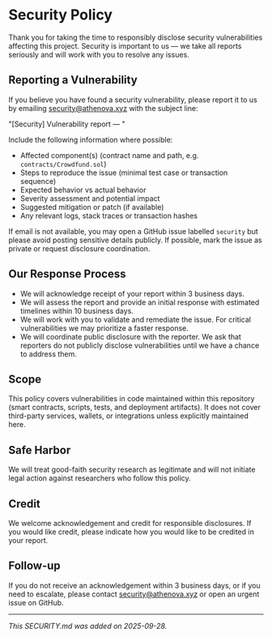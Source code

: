 # Security Policy

Thank you for taking the time to responsibly disclose security vulnerabilities affecting this project. Security is important to us — we take all reports seriously and will work with you to resolve any issues.

## Reporting a Vulnerability

If you believe you have found a security vulnerability, please report it to us by emailing security@athenova.xyz with the subject line:

"[Security] Vulnerability report — <short description>"

Include the following information where possible:
- Affected component(s) (contract name and path, e.g. `contracts/Crowdfund.sol`)
- Steps to reproduce the issue (minimal test case or transaction sequence)
- Expected behavior vs actual behavior
- Severity assessment and potential impact
- Suggested mitigation or patch (if available)
- Any relevant logs, stack traces or transaction hashes

If email is not available, you may open a GitHub issue labelled `security` but please avoid posting sensitive details publicly. If possible, mark the issue as private or request disclosure coordination.

## Our Response Process

- We will acknowledge receipt of your report within 3 business days.
- We will assess the report and provide an initial response with estimated timelines within 10 business days.
- We will work with you to validate and remediate the issue. For critical vulnerabilities we may prioritize a faster response.
- We will coordinate public disclosure with the reporter. We ask that reporters do not publicly disclose vulnerabilities until we have a chance to address them.

## Scope

This policy covers vulnerabilities in code maintained within this repository (smart contracts, scripts, tests, and deployment artifacts). It does not cover third-party services, wallets, or integrations unless explicitly maintained here.

## Safe Harbor

We will treat good-faith security research as legitimate and will not initiate legal action against researchers who follow this policy.

## Credit

We welcome acknowledgement and credit for responsible disclosures. If you would like credit, please indicate how you would like to be credited in your report.

## Follow-up

If you do not receive an acknowledgement within 3 business days, or if you need to escalate, please contact security@athenova.xyz or open an urgent issue on GitHub.

---

*This SECURITY.md was added on 2025-09-28.*
